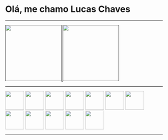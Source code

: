 <h1>Olá, me chamo Lucas Chaves</h1>
<hr/>
<div>
  <a href=''>
    <img src='https://github-readme-stats.vercel.app/api?username=JlucasFC&show_icons=true&theme=tokyonight' height='180em'>
    <img src='https://github-readme-stats.vercel.app/api/top-langs/?username=JlucasFC&layout=compact' height='180em'/>
  <a/>
</div>
    <hr/>
<div>    
  <img src="https://cdn.jsdelivr.net/gh/devicons/devicon@latest/icons/html5/html5-original.svg" height='60rem' />
  <img src="https://cdn.jsdelivr.net/gh/devicons/devicon@latest/icons/css3/css3-original.svg" height='60rem' />
  <img src="https://cdn.jsdelivr.net/gh/devicons/devicon@latest/icons/javascript/javascript-original.svg" height='60rem' />
  <img src="https://cdn.jsdelivr.net/gh/devicons/devicon@latest/icons/typescript/typescript-original.svg" height='60rem' />
  <img src="https://cdn.jsdelivr.net/gh/devicons/devicon@latest/icons/linux/linux-original.svg" height='60rem' /> 
  <img src="https://cdn.jsdelivr.net/gh/devicons/devicon@latest/icons/mysql/mysql-plain-wordmark.svg" height='60rem' />
  <img src="https://cdn.jsdelivr.net/gh/devicons/devicon@latest/icons/fedora/fedora-plain.svg" height='60rem'/>
  <img src="https://cdn.jsdelivr.net/gh/devicons/devicon@latest/icons/react/react-original-wordmark.svg" height='60rem'/> 
  <img src="https://cdn.jsdelivr.net/gh/devicons/devicon@latest/icons/nestjs/nestjs-original.svg" height='60rem'/>
  <img src="https://cdn.jsdelivr.net/gh/devicons/devicon@latest/icons/tailwindcss/tailwindcss-original.svg" height='60rem' />
  <img src="https://cdn.jsdelivr.net/gh/devicons/devicon@latest/icons/vitejs/vitejs-original.svg" height='60rem'/>     
  <img src="https://cdn.jsdelivr.net/gh/devicons/devicon@latest/icons/docker/docker-plain-wordmark.svg" height='60rem'/>
</div>
<hr/>

